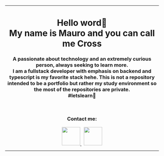 <hr>

<h1 align="center">Hello word👋<br>My name is Mauro and you can call me Cross</h1>
<h3 align="center">A passionate about technology and an extremely curious person, always seeking to learn more.<br>I am a fullstack developer with emphasis on backend and typescript is my favorite stack hehe. This is not a repository intended to be a portfolio but rather my study environment so the most of the repositories are private.<br> #letslearn🚀</h3><br>
<h3 align="center">Contact me:</h3>
<div align="center">
  <a href="https://www.linkedin.com/in/mauro-domingues">
    <img src="https://img.icons8.com/fluent/48/000000/linkedin.png" height="60">
  </a>
  <span>&nbsp;</span>
  <a href="mailto:maurinho.villa@hotmail.com">
    <img src="https://img.icons8.com/color/48/gmail--v1.png" height="60">
  </a>
</div><hr>
